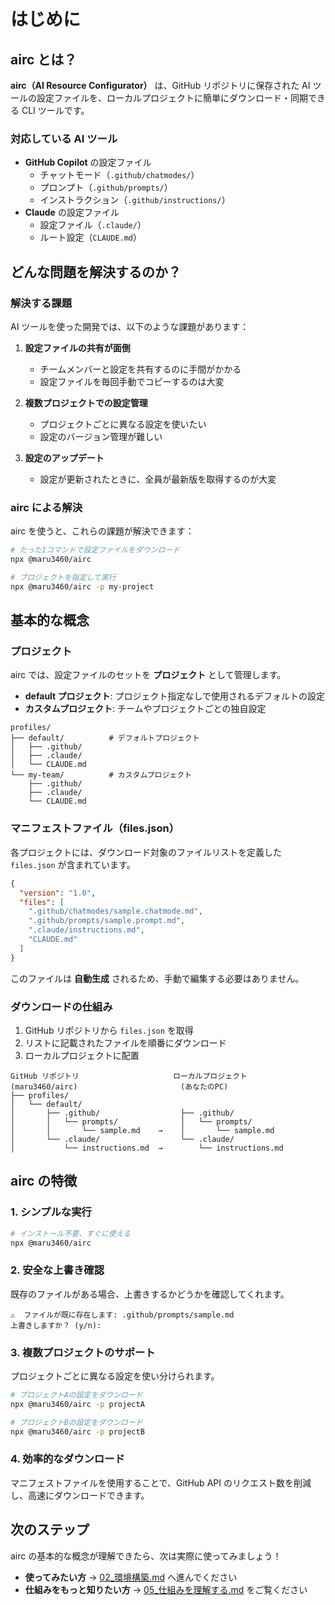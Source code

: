 # はじめに

## airc とは？

**airc（AI Resource Configurator）** は、GitHub リポジトリに保存された AI ツールの設定ファイルを、ローカルプロジェクトに簡単にダウンロード・同期できる CLI ツールです。

### 対応している AI ツール

- **GitHub Copilot** の設定ファイル
  - チャットモード（`.github/chatmodes/`）
  - プロンプト（`.github/prompts/`）
  - インストラクション（`.github/instructions/`）
- **Claude** の設定ファイル
  - 設定ファイル（`.claude/`）
  - ルート設定（`CLAUDE.md`）

## どんな問題を解決するのか？

### 解決する課題

AI ツールを使った開発では、以下のような課題があります：

1. **設定ファイルの共有が面倒**
   - チームメンバーと設定を共有するのに手間がかかる
   - 設定ファイルを毎回手動でコピーするのは大変

2. **複数プロジェクトでの設定管理**
   - プロジェクトごとに異なる設定を使いたい
   - 設定のバージョン管理が難しい

3. **設定のアップデート**
   - 設定が更新されたときに、全員が最新版を取得するのが大変

### airc による解決

airc を使うと、これらの課題が解決できます：

```bash
# たった1コマンドで設定ファイルをダウンロード
npx @maru3460/airc

# プロジェクトを指定して実行
npx @maru3460/airc -p my-project
```

## 基本的な概念

### プロジェクト

airc では、設定ファイルのセットを **プロジェクト** として管理します。

- **default プロジェクト**: プロジェクト指定なしで使用されるデフォルトの設定
- **カスタムプロジェクト**: チームやプロジェクトごとの独自設定

```
profiles/
├── default/          # デフォルトプロジェクト
│   ├── .github/
│   ├── .claude/
│   └── CLAUDE.md
└── my-team/          # カスタムプロジェクト
    ├── .github/
    ├── .claude/
    └── CLAUDE.md
```

### マニフェストファイル（files.json）

各プロジェクトには、ダウンロード対象のファイルリストを定義した `files.json` が含まれています。

```json
{
  "version": "1.0",
  "files": [
    ".github/chatmodes/sample.chatmode.md",
    ".github/prompts/sample.prompt.md",
    ".claude/instructions.md",
    "CLAUDE.md"
  ]
}
```

このファイルは **自動生成** されるため、手動で編集する必要はありません。

### ダウンロードの仕組み

1. GitHub リポジトリから `files.json` を取得
2. リストに記載されたファイルを順番にダウンロード
3. ローカルプロジェクトに配置

```
GitHub リポジトリ                     ローカルプロジェクト
(maru3460/airc)                       (あなたのPC)
├── profiles/
│   └── default/
│       ├── .github/                  ├── .github/
│       │   └── prompts/              │   └── prompts/
│       │       └── sample.md    →    │       └── sample.md
│       └── .claude/                  └── .claude/
│           └── instructions.md  →        └── instructions.md
```

## airc の特徴

### 1. シンプルな実行

```bash
# インストール不要、すぐに使える
npx @maru3460/airc
```

### 2. 安全な上書き確認

既存のファイルがある場合、上書きするかどうかを確認してくれます。

```
⚠️  ファイルが既に存在します: .github/prompts/sample.md
上書きしますか？ (y/n):
```

### 3. 複数プロジェクトのサポート

プロジェクトごとに異なる設定を使い分けられます。

```bash
# プロジェクトAの設定をダウンロード
npx @maru3460/airc -p projectA

# プロジェクトBの設定をダウンロード
npx @maru3460/airc -p projectB
```

### 4. 効率的なダウンロード

マニフェストファイルを使用することで、GitHub API のリクエスト数を削減し、高速にダウンロードできます。

## 次のステップ

airc の基本的な概念が理解できたら、次は実際に使ってみましょう！

- **使ってみたい方** → [02_環境構築.md](02_環境構築.md) へ進んでください
- **仕組みをもっと知りたい方** → [05_仕組みを理解する.md](05_仕組みを理解する.md) をご覧ください
